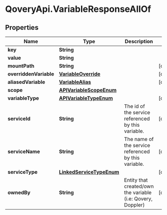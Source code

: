 # QoveryApi.VariableResponseAllOf

## Properties

Name | Type | Description | Notes
------------ | ------------- | ------------- | -------------
**key** | **String** |  | 
**value** | **String** |  | 
**mountPath** | **String** |  | [optional] 
**overriddenVariable** | [**VariableOverride**](VariableOverride.md) |  | [optional] 
**aliasedVariable** | [**VariableAlias**](VariableAlias.md) |  | [optional] 
**scope** | [**APIVariableScopeEnum**](APIVariableScopeEnum.md) |  | 
**variableType** | [**APIVariableTypeEnum**](APIVariableTypeEnum.md) |  | [optional] 
**serviceId** | **String** | The id of the service referenced by this variable. | [optional] 
**serviceName** | **String** | The name of the service referenced by this variable. | [optional] 
**serviceType** | [**LinkedServiceTypeEnum**](LinkedServiceTypeEnum.md) |  | [optional] 
**ownedBy** | **String** | Entity that created/own the variable (i.e: Qovery, Doppler) | [optional] 



